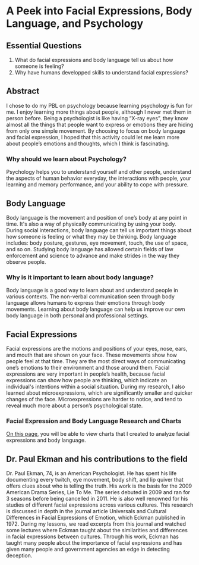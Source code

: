 # A Peek into Facial Expressions, Body Language, and Psychology

## Essential Questions

1.  What do facial expressions and body language tell us about how someone is feeling?
2.  Why have humans developped skills to understand facial expressions?

## Abstract

I chose to do my PBL on psychology because learning psychology is fun for me. I enjoy learning more things about people, although I never met them in person before. Being a psychologist is like having “X-ray eyes”, they know almost all the things that people want to express or emotions they are hiding from only one simple movement. By choosing to focus on body language and facial expression, I hoped that this activity could let me learn more about people’s emotions and thoughts, which I think is fascinating.

### Why should we learn about Psychology?
Psychology helps you to understand yourself and other people, understand the aspects of human behavior everyday, the interactions with people, your learning and memory performance, and your ability to cope with pressure.


## Body Language

Body language is the movement and position of one’s body at any point in time. It's also a way of physically communicating by using your body. During social interactions, body language can tell us important things about how someone is feeling or what they may be thinking. Body language includes: body posture, gestures, eye movement, touch, the use of space, and so on. Studying body language has allowed certain fields of law enforcement and science to advance and make strides in the way they observe people.

### Why is it important to learn about body language? 

Body language is a good way to learn about and understand people in various contexts. The non-verbal communication seen through body language allows humans to express their emotions through body movements. Learning about body language can help us improve our own body language in both personal and professional settings. 

## Facial Expressions

Facial expressions are the motions and positions of your eyes, nose, ears, and mouth that are shown on your face. These movements show how people feel at that time. They are the most direct ways of communicating one’s emotions to their environment and those around them. Facial expressions are very important in people’s health, because facial expressions can show how people are thinking, which indicate an individual's intentions within a social situation. During my research, I also learned about microexpressions, which are significantly smaller and quicker changes of the face. Microexpressions are harder to notice, and tend to reveal much more about a person’s psychological state. 

### Facial Expression and Body Language Research and Charts

[On this page](./another-page.md), you will be able to view charts that I created to analyze facial expressions and body language.


## Dr. Paul Ekman and his contributions to the field

Dr. Paul Ekman, 74, is an American Psychologist. He has spent his life documenting every twitch, eye movement, body shift, and lip quiver that offers clues about who is telling the truth. His work is the basis for the 2009 American Drama Series, Lie To Me. The series debuted in 2009 and ran for 3 seasons before being cancelled in 2011. He is also well renowned for his studies of different facial expressions across various cultures. This research is discussed in depth in the journal article Universals and Cultural Differences in Facial Expressions of Emotion, which Eckman published in 1972. During my lessons, we read excerpts from this journal and watched some lectures where Eckman taught about the similarities and differences in facial expressions between cultures. Through his work, Eckman has taught many people about the importance of facial expressions and has given many people and government agencies an edge in detecting deception.



